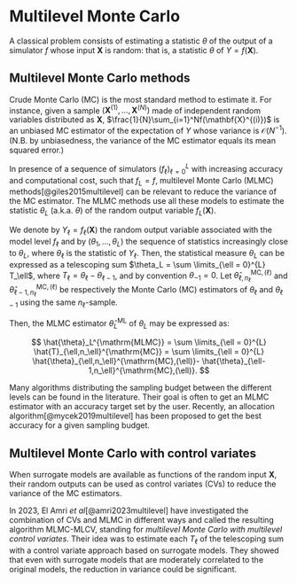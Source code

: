 <!---
Copyright 2021 IRT Saint Exupéry, https://www.irt-saintexupery.com

This work is licensed under the Creative Commons Attribution-ShareAlike 4.0
International License. To view a copy of this license, visit
http://creativecommons.org/licenses/by-sa/4.0/ or send a letter to Creative
Commons, PO Box 1866, Mountain View, CA 94042, USA.
--->

# Multilevel Monte Carlo

A classical problem consists of
estimating a statistic $\theta$ of the output of a simulator $f$
whose input $\mathbf{X}$ is random:
that is, a statistic $\theta$ of $Y=f(\mathbf{X})$.

## Multilevel Monte Carlo methods

Crude Monte Carlo (MC) is the most standard method
to estimate it.
For instance,
given a sample $\left(\mathbf{X}^{(1)},\ldots,\mathbf{X}^{(N)}\right)$
made of independent random variables distributed as $\mathbf{X}$,
$\frac{1}{N}\sum_{i=1}^Nf(\mathbf{X}^{(i)})$ is
an unbiased MC estimator of the expectation of $Y$
whose variance is $\mathcal{O}(N^{-1})$.
(N.B. by unbiasedness, the variance of the MC estimator equals its mean squared error.)

In presence of a sequence of simulators $(f_\ell)_{\ell = 0}^L$
with increasing accuracy and computational cost,
such that $f_L = f$,
multilevel Monte Carlo (MLMC) methods[@giles2015multilevel] can be relevant
to reduce the variance of the MC estimator.
The MLMC methods use all these models
to estimate the statistic $\theta_L$ (a.k.a. $\theta$)
of the random output variable $f_L(\mathbf{X})$.

We denote by $Y_\ell=f_\ell(\mathbf{X})$ the random output variable
associated with the model level $f_\ell$
and by $(\theta_1,\ldots,\theta_L)$ the sequence of statistics
increasingly close to $\theta_L$,
where $\theta_\ell$ is the statistic of $Y_\ell$.
Then,
the statistical measure $\theta_L$ can be expressed as a telescoping sum
$\theta_L = \sum \limits_{\ell = 0}^{L} T_\ell$,
where $T_\ell = \theta_\ell - \theta_{\ell-1}$,
and by convention $\theta_{-1} = 0$.
Let $\hat{\theta}_{\ell,n_\ell}^{\mathrm{MC},(\ell)}$
and $\hat{\theta}_{\ell-1,n_\ell}^{\mathrm{MC},(\ell)}$ be respectively
the Monte Carlo (MC) estimators of $\theta_\ell$ and $\theta_{\ell-1}$
using the same $n_{\ell}$-sample.

Then,
the MLMC estimator $\hat{\theta}_L^{\mathrm{ML}}$ of $\theta_L$
may be expressed as:

$$
\hat{\theta}_L^{\mathrm{MLMC}}
= \sum \limits_{\ell = 0}^{L} \hat{T}_{\ell,n_\ell}^{\mathrm{MC}}
= \sum \limits_{\ell = 0}^{L} \hat{\theta}_{\ell,n_\ell}^{\mathrm{MC},(\ell)}-
\hat{\theta}_{\ell-1,n_\ell}^{\mathrm{MC},(\ell)}.
$$

Many algorithms distributing the sampling budget between the different levels
can be found in the literature.
Their goal is often to get an MLMC estimator with an accuracy target set by the user.
Recently,
an allocation algorithm[@mycek2019multilevel] has been proposed
to get the best accuracy for a given sampling budget.

## Multilevel Monte Carlo with control variates

When surrogate models are available
as functions of the random input $\mathbf{X}$,
their random outputs can be used as control variates (CVs)
to reduce the variance of the MC estimators.

In 2023,
El Amri _et al_[@amri2023multilevel]
have investigated the combination of CVs and MLMC in different ways
and called the resulting algorithm MLMC-MLCV,
standing for _multilevel Monte Carlo with multilevel control variates_.
Their idea was to estimate each $T_\ell$ of the telescoping sum
with a control variate approach based on surrogate models.
They showed that even with surrogate models
that are moderately correlated to the original models,
the reduction in variance could be significant.

